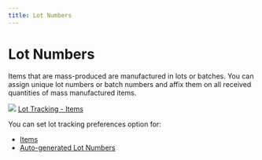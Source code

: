 ```yaml
---
title: Lot Numbers
---
```


# Lot Numbers


Items that are mass-produced are manufactured in lots or batches. You  can assign unique lot numbers or batch numbers and affix them on all received  quantities of mass manufactured items.


![]({{site.pp_baseurl}}/img/lens.gif) [Lot  Tracking - Items]({{site.mi_chm}}/item-profile-details/other-items-information/purchase/lot_tracking_item_profile_content.html)


You can set lot tracking preferences option for:

- [Items]({{site.pp_baseurl}}/purc-proc/pis/pi-processes/qty-rcvd/lot-trk/enable_lot_tracking_for_items_pi_pur.html)
- [Auto-generated  Lot Numbers]({{site.pp_baseurl}}/purc-proc/pis/pi-processes/qty-rcvd/lot-trk/auto-generated_lot_numbers_pi_pur.html)

